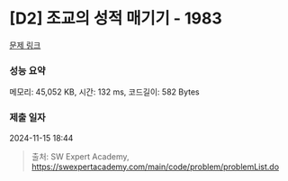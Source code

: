 # [D2] 조교의 성적 매기기 - 1983 

[문제 링크](https://swexpertacademy.com/main/code/problem/problemDetail.do?contestProbId=AV5PwGK6AcIDFAUq) 

### 성능 요약

메모리: 45,052 KB, 시간: 132 ms, 코드길이: 582 Bytes

### 제출 일자

2024-11-15 18:44



> 출처: SW Expert Academy, https://swexpertacademy.com/main/code/problem/problemList.do